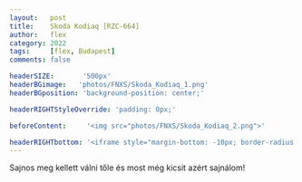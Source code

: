 ```yaml
---
layout:   post
title:    Skoda Kodiaq [RZC-664]
author:   flex
category: 2022
tags:     [flex, Budapest]
comments: false

headerSIZE:       '500px'
headerBGimage:   'photos/FNXS/Skoda_Kodiaq_1.png'
headerBGposition: 'background-position: center;'

headerRIGHTStyleOverride: 'padding: 0px;'

beforeContent:     '<img src="photos/FNXS/Skoda_Kodiaq_2.png">'

headerRIGHTbottom: '<iframe style="margin-bottom: -10px; border-radius:0px" src="https://open.spotify.com/embed/track/7iBVGmmFSNhf5ddFK1iCLj?utm_source=generator" width="100%" height="80" frameBorder="0" allowfullscreen="" allow="autoplay; clipboard-write; encrypted-media; fullscreen; picture-in-picture"></iframe>'
---
```


Sajnos meg kellett válni tőle és most még kicsit azért sajnálom!